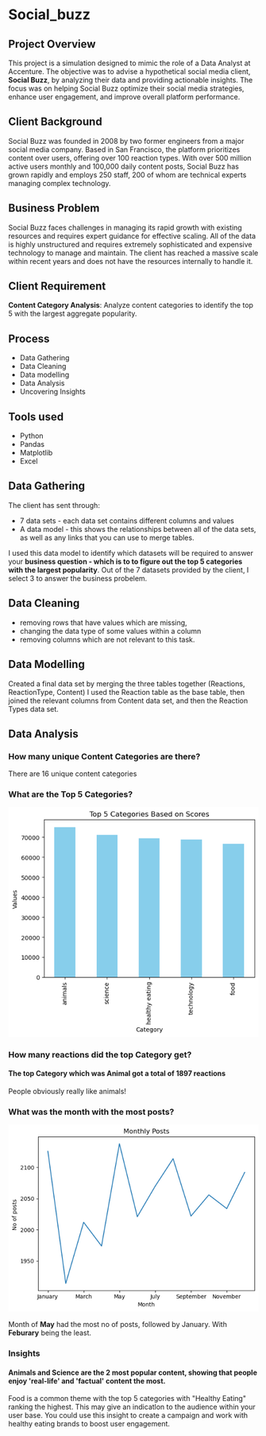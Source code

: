 # Social_buzz

## Project Overview

This project is a simulation designed to mimic the role of a Data Analyst at Accenture. The objective was to advise a hypothetical social media client, **Social Buzz**, by analyzing their data and providing actionable insights. The focus was on helping Social Buzz optimize their social media strategies, enhance user engagement, and improve overall platform performance. 

## Client Background
Social Buzz was founded in 2008 by two former engineers from a major social media company. Based in San Francisco, the platform prioritizes content over users, offering over 100 reaction types. With over 500 million active users monthly and 100,000 daily content posts, Social Buzz has grown rapidly and employs 250 staff, 200 of whom are technical experts managing complex technology.

## Business Problem
Social Buzz faces challenges in managing its rapid growth with existing resources and requires expert guidance for effective scaling.
All of the data is highly unstructured and requires extremely sophisticated and expensive technology to manage and maintain.
The client has reached a massive scale within recent years and does not have the resources internally to handle it.

## Client Requirement
**Content Category Analysis**: Analyze content categories to identify the top 5 with the largest aggregate popularity.

## Process
* Data Gathering
* Data Cleaning
* Data modelling
* Data Analysis
* Uncovering Insights

## Tools used
* Python
* Pandas
* Matplotlib
* Excel

## Data Gathering
The client has sent through:

* 7 data sets - each data set contains different columns and values
* A data model - this shows the relationships between all of the data sets, as well as any links that you can use to merge tables.
  
I used this data model to identify which datasets will be required to answer your **business question - which is to to figure out the top 5 categories with the largest popularity**.
Out of the 7 datasets provided by the client, I select 3 to answer the business probelem.

## Data Cleaning
* removing rows that have values which are missing,
* changing the data type of some values within a column
* removing columns which are not relevant to this task.


## Data Modelling
Created a final data set by merging the three tables together (Reactions, ReactionType, Content)
I used the Reaction table as the base table, then joined the relevant columns from Content data set, and then the Reaction Types data set.

## Data Analysis

### How many unique Content Categories are there?
There are 16 unique content categories

### What are the Top 5 Categories?
![Image description](top_5_categories.png)

### How many reactions did the top Category get?
#### The top Category which was Animal got a total of 1897 reactions
People obviously really like animals!

### What was the month with the most posts?
![Image description](Monthly_posts.png)

Month of **May** had the most no of posts, followed by January. With **Feburary** being the least.

### Insights
#### Animals and Science are the 2 most popular content, showing that people enjoy 'real-life' and 'factual' content the most.
Food is a common theme with the top 5 categories with "Healthy Eating" ranking the highest. This may give an indicatlon to the audience within your user base. You could use this insight to create a campaign and work with healthy eating brands to boost user engagement.







